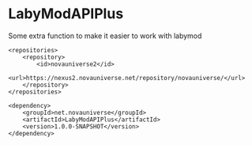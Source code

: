# LabyModAPIPlus
Some extra function to make it easier to work with labymod

```
<repositories>
    <repository>
        <id>novauniverse2</id>
        <url>https://nexus2.novauniverse.net/repository/novauniverse/</url>
    </repository>
</repositories>
```

```
<dependency>
    <groupId>net.novauniverse</groupId>
    <artifactId>LabyModAPIPlus</artifactId>
    <version>1.0.0-SNAPSHOT</version>
</dependency>
```
